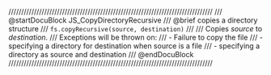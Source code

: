 ////////////////////////////////////////////////////////////////////////////////
/// @startDocuBlock JS_CopyDirectoryRecursive
/// @brief copies a directory structure
/// `fs.copyRecursive(source, destination)`
///
/// Copies *source* to *destination*.
/// Exceptions will be thrown on:
///  - Failure to copy the file
///  - specifying a directory for destination when source is a file
///  - specifying a directory as source and destination
/// @endDocuBlock
////////////////////////////////////////////////////////////////////////////////